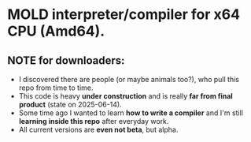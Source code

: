 # MOLD interpreter/compiler for x64 CPU (Amd64).

## NOTE for downloaders:
- I discovered there are people (or maybe animals too?), who pull this repo from time to time.
- This code is heavy **under construction** and is really **far from final product** (state on 2025-06-14).
- Some time ago I wanted to learn **how to write a compiler** and I'm still **learning inside this repo** after everyday work.
- All current versions are **even not beta**, but alpha.
